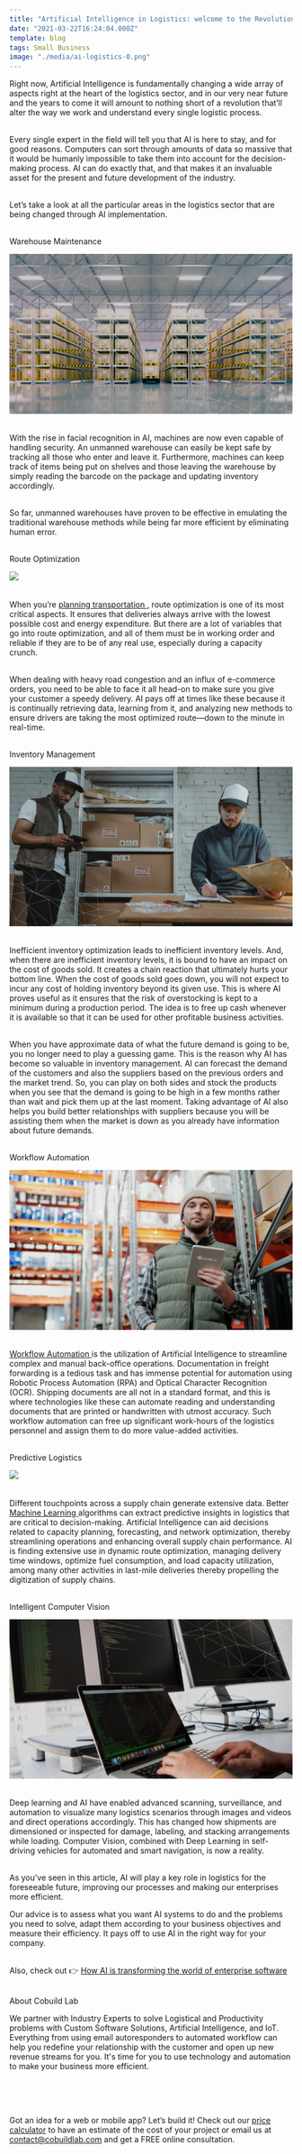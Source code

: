 ```yaml
---
title: "Artificial Intelligence in Logistics: welcome to the Revolution"
date: "2021-03-22T16:24:04.000Z"
template: blog
tags: Small Business
image: "./media/ai-logistics-0.png"
---
```


   Right now, Artificial Intelligence is fundamentally changing a wide array of aspects right at the heart of the logistics sector, and in our very near future and the years to come it will amount to nothing short of a revolution that’ll alter the way we work and understand every single logistic process. <br> </br>

   Every single expert in the field will tell you that AI is here to stay, and for good reasons. Computers can sort through amounts of data so massive that it would be humanly impossible to take them into account for the decision-making process. AI can do exactly that, and that makes it an invaluable asset for the present and future development of the industry.  <br> </br>

   Let’s take a look at all the particular areas in the logistics sector that are being changed through AI implementation. <br> </br>


<title-3 align="centered"> Warehouse Maintenance  </title-3> 

<img src="./media/ai-logistics-1.png"> <br> </br>

   With the rise in facial recognition in AI, machines are now even capable of handling security. An unmanned warehouse can easily be kept safe by tracking all those who enter and leave it. Furthermore, machines can keep track of items being put on shelves and those leaving the warehouse by simply reading the barcode on the package and updating inventory accordingly. <br> </br>
    
   So far, unmanned warehouses have proven to be effective in emulating the traditional warehouse methods while being far more efficient by eliminating human error. <br> </br>


<title-3 align="centered"> Route Optimization  </title-3> 

<img src="./media/ai-logistics-2.png"> <br> </br>

  When you’re <a target="_blank" href="https://cobuildlab.com/blog/Choosing-or-developing-transport-and-logistics-software-Here-are-some-aspects-to-consider/amp/"> planning transportation </a>, route optimization is one of its most critical aspects. It ensures that deliveries always arrive with the lowest possible cost and energy expenditure. But there are a lot of variables that go into route optimization, and all of them must be in working order and reliable if they are to be of any real use, especially during a capacity crunch. <br> </br>

  When dealing with heavy road congestion and an influx of e-commerce orders, you need to be able to face it all head-on to make sure you give your customer a speedy delivery. AI pays off at times like these because it is continually retrieving data, learning from it, and analyzing new methods to ensure drivers are taking the most optimized route—down to the minute in real-time. <br> </br>
   
   
<title-3 align="centered"> Inventory Management  </title-3> 

<img src="./media/ai-logistics-3.png"> <br> </br>

   Inefficient inventory optimization leads to inefficient inventory levels. And, when there are inefficient inventory levels, it is bound to have an impact on the cost of goods sold. It creates a chain reaction that ultimately hurts your bottom line. When the cost of goods sold goes down, you will not expect to incur any cost of holding inventory beyond its given use. This is where AI proves useful as it ensures that the risk of overstocking is kept to a minimum during a production period. The idea is to free up cash whenever it is available so that it can be used for other profitable business activities. <br> </br>
   
   When you have approximate data of what the future demand is going to be, you no longer need to play a guessing game. This is the reason why AI has become so valuable in inventory management. AI can forecast the demand of the customers and also the suppliers based on the previous orders and the market trend. So, you can play on both sides and stock the products when you see that the demand is going to be high in a few months rather than wait and pick them up at the last moment. Taking advantage of AI also helps you build better relationships with suppliers because you will be assisting them when the market is down as you already have information about future demands. <br> </br>
   
   

<title-3 align="centered"> Workflow Automation </title-3> 

<img src="./media/ai-logistics-4.png"> <br> </br>

   <a target="_blank" href="https://cobuildlab.com/blog/Process-Automation-and-Software-Solutions-for-Small-Businesses/?utm_source=newsletter&utm_campaign=jun1"> Workflow Automation </a> is the utilization of Artificial Intelligence to streamline complex and manual back-office operations. Documentation in freight forwarding is a tedious task and has immense potential for automation using Robotic Process Automation (RPA) and Optical Character Recognition (OCR). Shipping documents are all not in a standard format, and this is where technologies like these can automate reading and understanding documents that are printed or handwritten with utmost accuracy. Such workflow automation can free up significant work-hours of the logistics personnel and assign them to do more value-added activities. <br> </br>
   
   
   
<title-3 align="centered"> Predictive Logistics </title-3> 

<img src="./media/ai-logistics-5.png"> <br> </br>

   Different touchpoints across a supply chain generate extensive data. Better <a target="_blank" href="https://cobuildlab.com/blog/logistics-industry-trends-for-2021/"> Machine Learning </a> algorithms can extract predictive insights in logistics that are critical to decision-making. Artificial Intelligence can aid decisions related to capacity planning, forecasting, and network optimization, thereby streamlining operations and enhancing overall supply chain performance. AI is finding extensive use in dynamic route optimization, managing delivery time windows, optimize fuel consumption, and load capacity utilization, among many other activities in last-mile deliveries thereby propelling the digitization of supply chains. <br> </br>



<title-3 align="centered"> Intelligent Computer Vision </title-3> 

<img src="./media/ai-logistics-6.png"> <br> </br>

  Deep learning and AI have enabled advanced scanning, surveillance, and automation to visualize many logistics scenarios through images and videos and direct operations accordingly. This has changed how shipments are dimensioned or inspected for damage, labeling, and stacking arrangements while loading. Computer Vision, combined with Deep Learning in self-driving vehicles for automated and smart navigation, is now a reality. <br> </br>
    

   As you’ve seen in this article, AI will play a key role in logistics for the foreseeable future, improving our processes and making our enterprises more efficient.
    
Our advice is to assess what you want AI systems to do and the problems you need to solve, adapt them according to your business objectives and measure their efficiency. It pays off to use AI in the right way for your company. <br> </br>
 
<title-5 align="centered"> Also, check out  👉 <a target="_blank" href="https://cobuildlab.com/blog/artificial-intelligence-for-enterprise-software/amp/"> How AI is transforming the world of enterprise software </a> </title-5>   <br> </br>



<title-5 align="left"> About Cobuild Lab </title-5>

  We partner with Industry Experts to solve Logistical and Productivity problems with Custom Software Solutions, Artificial Intelligence, and IoT.  Everything from using email autoresponders to automated workflow can help you redefine your relationship with the customer and open up new revenue streams for you. It's time for you to use technology and automation to make your business more efficient. <br> </br>

<youtube-video id="5fbYxQNgJ7s&"></youtube-video>  <br> </br>

  Got an idea for a web or mobile app? Let’s build it! Check out our <a target="_blank" href="https://cobuildlab.com/price-calculator/">  price calculator</a> to have an estimate of the cost of your project or email us at contact@cobuildlab.com and get a FREE online consultation. 




